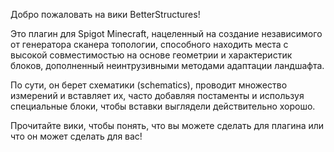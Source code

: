 Добро пожаловать на вики BetterStructures!

Это плагин для Spigot Minecraft, нацеленный на создание независимого от генератора сканера топологии, способного находить места с высокой совместимостью на основе геометрии и характеристик блоков, дополненный неинтрузивными методами адаптации ландшафта.

По сути, он берет схематики (schematics), проводит множество измерений и вставляет их, часто добавляя постаменты и используя специальные блоки, чтобы вставки выглядели действительно хорошо.

Прочитайте вики, чтобы понять, что вы можете сделать для плагина или что он может сделать для вас!